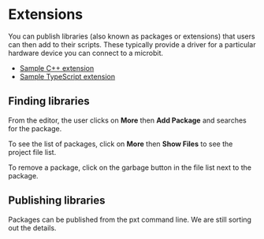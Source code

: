 # Extensions

You can publish libraries (also known as packages or extensions)
that users can then add to their scripts. These typically
provide a driver for a particular hardware device you can connect
to a microbit.

* [Sample C++ extension](https://github.com/Microsoft/pxt-microbit-cppsample)
* [Sample TypeScript extension](https://github.com/Microsoft/pxt-microbit/tree/master/libs/i2c-fram)

## Finding libraries

From the editor, the user clicks on **More** then **Add Package** and searches for the package. 

To see the list of packages, click on **More** then **Show Files** to see the project file list.

To remove a package, click on the garbage button in the file list next to the package.

## Publishing libraries

Packages can be published from the pxt command line. We are still sorting out the details.